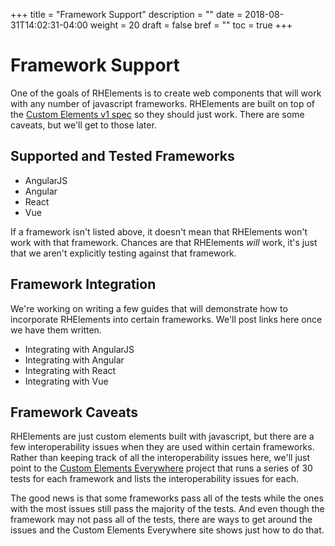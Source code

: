 +++
title = "Framework Support"
description = ""
date = 2018-08-31T14:02:31-04:00
weight = 20
draft = false
bref = ""
toc = true
+++


# Framework Support

One of the goals of RHElements is to create web components that will work with any number of javascript frameworks. RHElements are built on top of the [Custom Elements v1 spec](https://w3c.github.io/webcomponents/spec/custom/) so they should just work. There are some caveats, but we'll get to those later.

## Supported and Tested Frameworks

- AngularJS
- Angular
- React
- Vue

If a framework isn't listed above, it doesn't mean that RHElements won't work with that framework. Chances are that RHElements *will* work, it's just that we aren't explicitly testing against that framework.

## Framework Integration

We're working on writing a few guides that will demonstrate how to incorporate RHElements into certain frameworks. We'll post links here once we have them written.

- Integrating with AngularJS
- Integrating with Angular
- Integrating with React
- Integrating with Vue

## Framework Caveats

RHElements are just custom elements built with javascript, but there are a few interoperability issues when they are used within certain frameworks. Rather than keeping track of all the interoperability issues here, we'll just point to the [Custom Elements Everywhere](https://custom-elements-everywhere.com/) project that runs a series of 30 tests for each framework and lists the interoperability issues for each.

The good news is that some frameworks pass all of the tests while the ones with the most issues still pass the majority of the tests. And even though the framework may not pass all of the tests, there are ways to get around the issues and the Custom Elements Everywhere site shows just how to do that.
